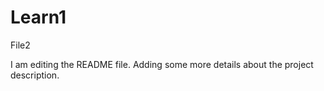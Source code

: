 # Learn1
File2

I am editing the README file. Adding some more details about the project description.
